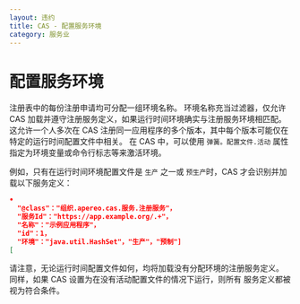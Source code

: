 ```yaml
---
layout: 违约
title: CAS - 配置服务环境
category: 服务业
---
```


# 配置服务环境

注册表中的每份注册申请均可分配一组环境名称。 环境名称充当过滤器，仅允许 CAS 加载并遵守注册服务定义，如果运行时间环境确实与注册服务环境相匹配。 这允许一个人多次在 CAS 注册同一应用程序的多个版本，其中每个版本可能仅在特定的运行时间配置文件中相关。 在 CAS 中，可以使用 `弹簧。配置文件.活动` 属性指定为环境变量或命令行标志等来激活环境。

例如，只有在运行时间环境配置文件是 `生产` 之一或 `预生产`时，CAS 才会识别并加载以下服务定义：

```json
•
  "@class"："组织.apereo.cas.服务.注册服务"，
  "服务Id"："https://app.example.org/.+"，
  "名称"："示例应用程序"，
  "id"：1，
  "环境"："java.util.HashSet"，"生产"，"预制"]
[
```

请注意，无论运行时间配置文件如何，均将加载没有分配环境的注册服务定义。 同样，如果 CAS 设置为在没有活动配置文件的情况下运行，则所有 服务定义都被视为符合条件。
